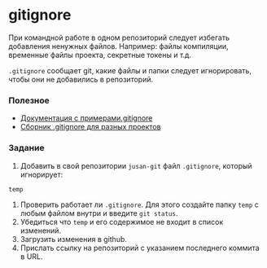 <h1>gitignore</h1>

<p>При командной работе в одном репозиторий следует избегать добавления ненужных файлов. Например: файлы компиляции, временные файлы проекта, секретные токены и т.д.</p>

<p><code>.gitignore</code> сообщает git, какие файлы и папки следует игнорировать, чтобы они не добавились в репозиторий.</p>

<h3>Полезное</h3>

<ul>
	<li><a href="https://git-scm.com/book/ru/v2/%D0%9E%D1%81%D0%BD%D0%BE%D0%B2%D1%8B-Git-%D0%97%D0%B0%D0%BF%D0%B8%D1%81%D1%8C-%D0%B8%D0%B7%D0%BC%D0%B5%D0%BD%D0%B5%D0%BD%D0%B8%D0%B9-%D0%B2-%D1%80%D0%B5%D0%BF%D0%BE%D0%B7%D0%B8%D1%82%D0%BE%D1%80%D0%B8%D0%B9#r_ignoring" rel="nofollow noopener noreferrer">Документация с примерами.gitignore</a></li>
	<li><a href="https://github.com/github/gitignore" rel="noopener noreferrer nofollow">Сборник .gitignore для разных проектов</a></li>
</ul>

<h3>Задание</h3>

<ol>
	<li>Добавить в свой репозитории <code>jusan-git</code> файл <code>.gitignore</code>, который игнорирует:</li>
</ol>

<pre><code>temp
</code></pre>

<ol>
	<li>Проверить работает ли <code>.gitignore</code>. Для этого создайте папку <code>temp</code> с любым файлом внутри и введите <code>git status</code>.</li>
	<li>Убедиться что <code>temp</code> и его содержимое не входит в список изменений.</li>
	<li>Загрузить изменения в github.</li>
	<li>Прислать ссылку на репозиторий c указанием последнего коммита в URL.</li>
</ol>